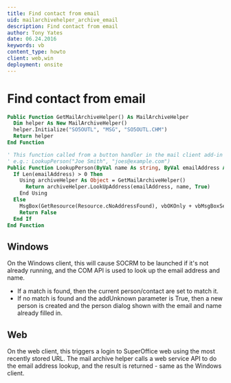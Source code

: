 ```yaml
---
title: Find contact from email
uid: mailarchivehelper_archive_email
description: Find contact from email
author: Tony Yates
date: 06.24.2016
keywords: vb
content_type: howto
client: web,win
deployment: onsite
---
```


# Find contact from email

```vb
Public Function GetMailArchiveHelper() As MailArchiveHelper
  Dim helper As New MailArchiveHelper()
  helper.Initialize("SO5OUTL", "MSG", "SO5OUTL.CHM")
  Return helper
End Function

' This function called from a button handler in the mail client add-in
' e.g.: LookupPerson("Joe Smith", "joes@example.com")
Public Function LookupPerson(ByVal name As string, ByVal emailAddress As string) As Boolean
  If Len(emailAddress) > 0 Then
    Using archiveHelper As Object = GetMailArchiveHelper()
      Return archiveHelper.LookUpAddress(emailAddress, name, True)
    End Using
  Else
    MsgBox(GetResource(Resource.cNoAddressFound), vbOKOnly + vbMsgBoxSetForeground + vbInformation, GetResource(Resource.cDialogTitle))
    Return False
  End If
End Function
```

## Windows

On the Windows client, this will cause SOCRM to be launched if it's not already running, and the COM API is used to look up the email address and name.

* If a match is found, then the current person/contact are set to match it.
* If no match is found and the addUnknown parameter is True, then a new person is created and the person dialog shown with the email and name already filled in.

## Web

On the web client, this triggers a login to SuperOffice web using the most recently stored URL. The mail archive helper calls a web service API to do the email address lookup, and the result is returned - same as the Windows client.

<!-- See the LookUpAddress reference. -->
